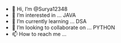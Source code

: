 - 👋 Hi, I’m @Surya12348
- 👀 I’m interested in ... JAVA 
- 🌱 I’m currently learning ... DSA
- 💞️ I’m looking to collaborate on ... PYTHON
- 📫 How to reach me ...

<!---
Surya12348/Surya12348 is a ✨ special ✨ repository because its `README.md` (this file) appears on your GitHub profile.
You can click the Preview link to take a look at your changes.
--->
